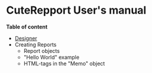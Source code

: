 CuteRepport User's manual
====
**Table of content**
* [Designer][Designer]
* Creating Reports
  * Report objects
  * "Hello World" example
  * HTML-tags in the "Memo" object

[Designer]:designer.md
